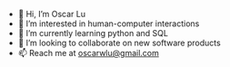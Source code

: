 - 👋 Hi, I’m Oscar Lu 
- 👀 I’m interested in human-computer interactions
- 🌱 I’m currently learning python and SQL
- 💞️ I’m looking to collaborate on new software products
- 📫 Reach me at oscarwlu@gmail.com

<!---
hesomelo/hesomelo is a ✨ special ✨ repository because its `README.md` (this file) appears on your GitHub profile.
You can click the Preview link to take a look at your changes.
--->
